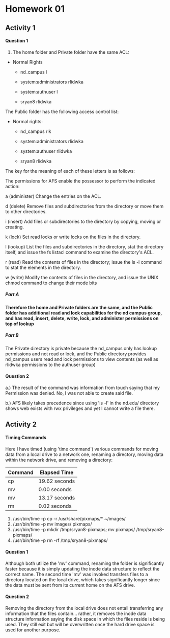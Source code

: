 Homework 01
===========


## Activity 1

#### Question 1

1. The home folder and Private folder have the same ACL:


* Normal Rights

    * nd_campus l

    * system:administrators rlidwka

    * system:authuser l

    * sryan8 rlidwka

The Public folder has the following access control list:

* Normal rights:

    * nd_campus rlk
  
    * system:administrators rlidwka
    
    * system:authuser rlidwka

    * sryan8 rlidwka

The key for the meaning of each of these letters is as follows:

The permissions for AFS enable the possessor to perform the indicated action:

a (administer)
Change the entries on the ACL.

d (delete)
Remove files and subdirectories from the directory or move them to other directories.

i (insert)
Add files or subdirectories to the directory by copying, moving or creating.

k (lock)
Set read locks or write locks on the files in the directory.

l (lookup)
List the files and subdirectories in the directory, stat the directory itself, and issue the fs listacl command to examine the directory's ACL.

r (read)
Read the contents of files in the directory; issue the ls -l command to stat the elements in the directory.

w (write)
Modify the contents of files in the directory, and issue the UNIX chmod command to change their mode bits

##### Part A

**Therefore the home and Private folders are the same, and the Public folder has additional read and lock capabilities for the nd campus group, and has read, insert, delete, write, lock, and administer permissions on top of lookup**

##### Part B

The Private directory is private because the nd\_campus only has lookup permissions and not read or lock, and the Public directory provides nd\_campus users read and lock permissions to view contents (as well as rlidwka permissions to the authuser group) 



#### Question 2

a.) The result of the command was information from touch saying that my Permission was denied.  No, I was not able to create said file.

b.) AFS likely takes precedence since using 'ls -l' in the nd.edu/ directory shows web exists with rwx privileges and yet I cannot write a file there. 



## Activity 2

#### Timing Commands

Here I have timed (using 'time command') various commands for moving data from a local drive to a network one, renaming a directory, moving data within the network drive, and removing a directory:

| Command                          | Elapsed Time  |
|----------------------------------|---------------|
| cp                               | 19.62 seconds |
| mv                               | 0.00 seconds  |
| mv                               | 13.17 seconds |
| rm                               | 0.02 seconds  |


1. /usr/bin/time -p cp -r /usr/share/pixmaps/\* ~/images/ 
2. /usr/bin/time -p mv images/ pixmaps/ 
3. /usr/bin/time -p mkdir /tmp/sryan8-pixmaps; mv pixmaps/ /tmp/sryan8-pixmaps/ 
4. /usr/bin/time -p rm -rf /tmp/sryan8-pixmaps/

#### Question 1

Although both utilize the 'mv' command, renaming the folder is significantly faster because it is simply updating the inode data structure to reflect the correct name.  The second time 'mv' was invoked transfers files to a directory located on the local drive, which takes significantly longer since the data must be sent from its current home on the AFS drive.

#### Question 2

Removing the directory from the local drive does not entail transferring any information that the files contain... rather, it removes the inode data structure information saying the disk space in which the files reside is being used.  They still exit but will be overwritten once the hard drive space is used for another purpose.































